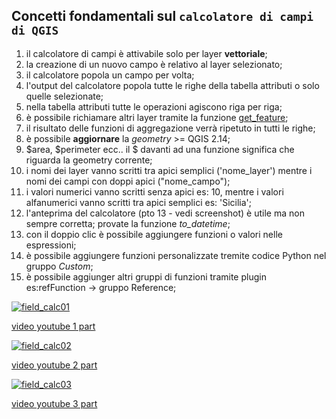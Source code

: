 ## Concetti fondamentali sul `calcolatore di campi di QGIS` 

1. il calcolatore di campi è attivabile solo per layer **vettoriale**;
2. la creazione di un nuovo campo è relativo al layer selezionato;
3. il calcolatore popola un campo per volta;
4. l'output del calcolatore popola tutte le righe della tabella attributi o solo quelle selezionate;
5. nella tabella attributi tutte le operazioni agiscono riga per riga;
6. è possibile richiamare altri layer tramite la funzione [get_feature](/gr_funzioni/record_e_attributi/get_feature.md);
7. il risultato delle funzioni di aggregazione verrà ripetuto in tutti le righe;
8. è possibile **aggiornare** la *geometry* >= QGIS 2.14;
9. $area, $perimeter ecc.. il $ davanti ad una funzione significa che riguarda la geometry corrente;
10. i nomi dei layer vanno scritti tra apici semplici ('nome_layer') mentre i nomi dei campi con doppi apici ("nome_campo");
11. i valori numerici vanno scritti senza apici es: 10, mentre i valori alfanumerici vanno scritti tra apici semplici es: 'Sicilia';
12. l'anteprima del calcolatore (pto 13 - vedi screenshot) è utile ma non sempre corretta; provate la funzione _to_datetime_;
13. con il doppio clic è possibile aggiungere funzioni o valori nelle espressioni;
14. è possibile aggiungere funzioni personalizzate tremite codice Python nel gruppo _Custom_;
15. è possibile aggiunger altri gruppi di funzioni tramite plugin es:refFunction → gruppo Reference;


[![field_calc01](https://img.youtube.com/vi/454-t4_NcSs/0.jpg)](https://www.youtube.com/watch?v=454-t4_NcSs&index=7&list=PLqDFjeQq7NBjz5PWb66PNUqMgN1fce4cu "fiel_calc02")

[video youtube 1 part](https://www.youtube.com/watch?v=454-t4_NcSs&index=7&list=PLqDFjeQq7NBjz5PWb66PNUqMgN1fce4cu)

[![field_calc02](https://img.youtube.com/vi/i0mLFq4MSOY/0.jpg)](https://www.youtube.com/watch?v=i0mLFq4MSOY&index=6&list=PLqDFjeQq7NBjz5PWb66PNUqMgN1fce4cu "fiel_calc02")

[video youtube 2 part](https://www.youtube.com/watch?v=i0mLFq4MSOY&index=6&list=PLqDFjeQq7NBjz5PWb66PNUqMgN1fce4cu)

[![field_calc03](https://img.youtube.com/vi/IymSgXmbAFM/0.jpg)](https://www.youtube.com/watch?v=IymSgXmbAFM&list=PLqDFjeQq7NBjz5PWb66PNUqMgN1fce4cu&index "fiel_calc03")

[video youtube 3 part](https://www.youtube.com/watch?v=IymSgXmbAFM&list=PLqDFjeQq7NBjz5PWb66PNUqMgN1fce4cu&index)

